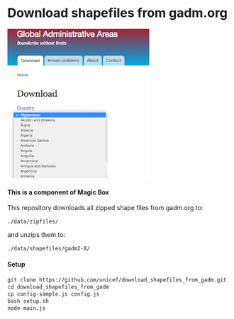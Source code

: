 # Download shapefiles from gadm.org
![Screenshot](https://github.com/unicef/download_shapefiles_from_gadm/blob/master/public/images/dl_gadm.png)

#### This is a component of Magic Box

This repository downloads all zipped shape files from gadm.org to:

	./data/zipfiles/

and unzips them to:

	./data/shapefiles/gadm2-8/

#### Setup
	git clone https://github.com/unicef/download_shapefiles_from_gadm.git
	cd download_shapefiles_from_gadm
	cp config-sample.js config.js
	bash setup.sh
    node main.js
